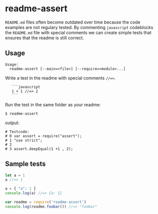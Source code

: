 # readme-assert

`README.md` files often become outdated over time because the code
examples are not regulary tested. By commenting `javascript`
codeblocks the `README.md` file with special comments we can create
simple tests that ensures that the readme is still correct.

## Usage

```
Usage:
  readme-assert [--main=<file>] [--require=<module>...]
```

Write a test in the readme with special comments `//=>`.

````
   ```javascript
   1 + 1 //=> 2
   ```
````

Run the test in the same folder as your readme:

```
$ readme-assert
```

output:

```
# Testcode:
# 0 var assert = require("assert");
# 1 "use strict";
# 2
# 3 assert.deepEqual(1 +1 , 2);
```

## Sample tests

```javascript
let a = 1
a //=> 1
```

```javascript
a = { "a": 1 }
console.log(a) //=> {a: 1}
```

```javascript
var readme = require('readme-assert')
console.log(readme.foobar()) //=> "foobar"
```
